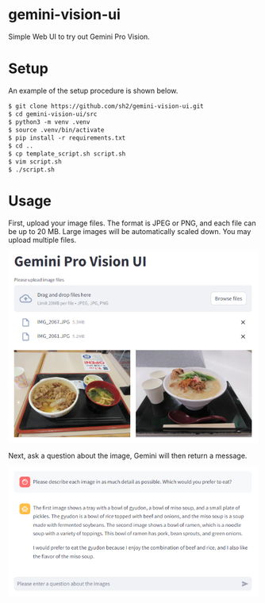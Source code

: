 # gemini-vision-ui

Simple Web UI to try out Gemini Pro Vision.

# Setup

An example of the setup procedure is shown below.

```
$ git clone https://github.com/sh2/gemini-vision-ui.git
$ cd gemini-vision-ui/src
$ python3 -m venv .venv
$ source .venv/bin/activate
$ pip install -r requirements.txt
$ cd ..
$ cp template_script.sh script.sh
$ vim script.sh
$ ./script.sh
```

# Usage

First, upload your image files.
The format is JPEG or PNG, and each file can be up to 20 MB.
Large images will be automatically scaled down.
You may upload multiple files.

![alt text](img/usage_1.png)

Next, ask a question about the image,
Gemini will then return a message.

![alt text](img/usage_2.png)